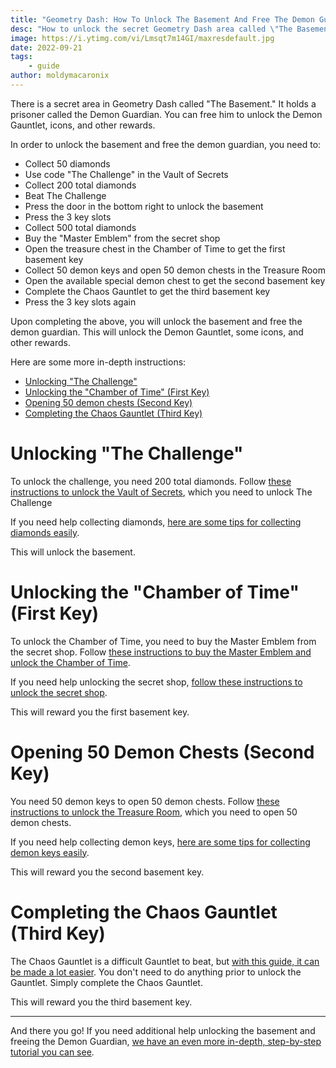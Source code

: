```yaml
---
title: "Geometry Dash: How To Unlock The Basement And Free The Demon Guardian"
desc: "How to unlock the secret Geometry Dash area called \"The Basement\" and free the monster called the \"Demon Guardian.\""
image: https://i.ytimg.com/vi/Lmsqt7m14GI/maxresdefault.jpg
date: 2022-09-21
tags:
    - guide
author: moldymacaronix
---
```


There is a secret area in Geometry Dash called "The Basement." It holds a prisoner called the Demon Guardian. You can free him to unlock the Demon Gauntlet, icons, and other rewards.

In order to unlock the basement and free the demon guardian, you need to:

- Collect 50 diamonds
- Use code "The Challenge" in the Vault of Secrets
- Collect 200 total diamonds
- Beat The Challenge
- Press the door in the bottom right to unlock the basement
- Press the 3 key slots
- Collect 500 total diamonds
- Buy the "Master Emblem" from the secret shop
- Open the treasure chest in the Chamber of Time to get the first basement key
- Collect 50 demon keys and open 50 demon chests in the Treasure Room
- Open the available special demon chest to get the second basement key
- Complete the Chaos Gauntlet to get the third basement key
- Press the 3 key slots again

Upon completing the above, you will unlock the basement and free the demon guardian. This will unlock the Demon Gauntlet, some icons, and other rewards.

Here are some more in-depth instructions:

- [Unlocking "The Challenge"](#unlocking-%22the-challenge%22)
- [Unlocking the "Chamber of Time" (First Key)](#unlocking-the-%22chamber-of-time%22-(first-key))
- [Opening 50 demon chests (Second Key)](#opening-50-demon-chests-(second-key))
- [Completing the Chaos Gauntlet (Third Key)](#completing-the-chaos-gauntlet-(third-key))

# Unlocking "The Challenge"

To unlock the challenge, you need 200 total diamonds. Follow [these instructions to unlock the Vault of Secrets](/posts/geometry-dash-all-vaults-and-secrets-2022/#vault-of-secrets), which you need to unlock The Challenge

If you need help collecting diamonds, [here are some tips for collecting diamonds easily](/posts/geometry-dash-how-to-get-diamonds-easy/).

This will unlock the basement.

# Unlocking the "Chamber of Time" (First Key)

To unlock the Chamber of Time, you need to buy the Master Emblem from the secret shop. Follow [these instructions to buy the Master Emblem and unlock the Chamber of Time](/posts/geometry-dash-all-vaults-and-secrets-2022/#chamber-of-time).

If you need help unlocking the secret shop, [follow these instructions to unlock the secret shop](/posts/geometry-dash-all-vaults-and-secrets-2022/#secret-shop).

This will reward you the first basement key.
# Opening 50 Demon Chests (Second Key)

You need 50 demon keys to open 50 demon chests. Follow [these instructions to unlock the Treasure Room](/posts/geometry-dash-all-vaults-and-secrets-2022/#treasure-room), which you need to open 50 demon chests.

If you need help collecting demon keys, [here are some tips for collecting demon keys easily](/posts/geometry-dash-how-to-get-demon-keys-easy/).

This will reward you the second basement key.

# Completing the Chaos Gauntlet (Third Key)

The Chaos Gauntlet is a difficult Gauntlet to beat, but [with this guide, it can be made a lot easier](/posts/geometry-dash-how-to-beat-chaos-gauntlet-easy/). You don't need to do anything prior to unlock the Gauntlet. Simply complete the Chaos Gauntlet.

This will reward you the third basement key.

---

And there you go! If you need additional help unlocking the basement and freeing the Demon Guardian, [we have an even more in-depth, step-by-step tutorial you can see](/posts/geometry-dash-all-vaults-and-secrets-2022/#the-basement).
